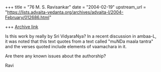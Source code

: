 +++
title = "76 M. S. Ravisankar"
date = "2004-02-19"
upstream_url = "https://lists.advaita-vedanta.org/archives/advaita-l/2004-February/012686.html"

+++
[Archive link](https://lists.advaita-vedanta.org/archives/advaita-l/2004-February/012686.html)

Is this work by really  by Sri VidyaraNya? In a recent discussion in
ambaa-L, it was noted that this text quotes from a text called "muNDa maala
tantra" and the verses quoted include elements of vaamachara in it.

Are there any known issues about the authorship?

Ravi



